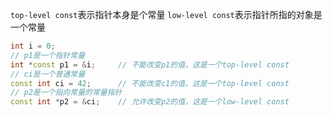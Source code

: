 `top-level const`表示指针本身是个常量
`low-level const`表示指针所指的对象是一个常量
```C++
int i = 0;
// p1是一个指针常量
int *const p1 = &i;     // 不能改变p1的值，这是一个top-level const
// ci是一个普通常量
const int ci = 42;      // 不能改变c1的值，这是一个top-level const
// p2是一个指向常量的常量指针
const int *p2 = &ci;    // 允许改变p2的值，这是一个low-level const
```